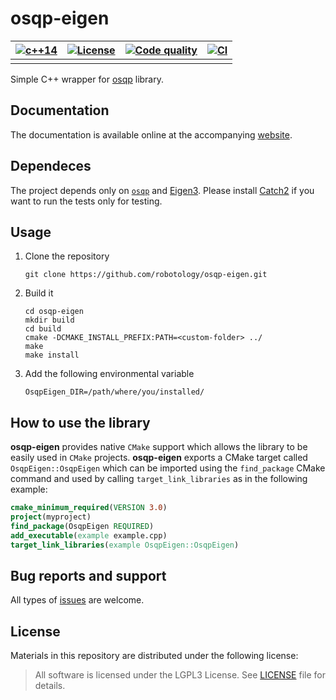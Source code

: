 # osqp-eigen

| [![c++14](https://img.shields.io/badge/standard-C++14-blue.svg?style=flat&logo=c%2B%2B)](https://isocpp.org) | [![License](https://img.shields.io/badge/license-LGPL-19c2d8.svg)](https://github.com/robotology/osqp-eigen/blob/master/LICENSE) | [![Code quality](https://api.codacy.com/project/badge/Grade/a73c260e38d949eabeecc424410d859c)](https://www.codacy.com/manual/GiulioRomualdi/osqp-eigen?utm_source=github.com&amp;utm_medium=referral&amp;utm_content=robotology/osqp-eigen&amp;utm_campaign=Badge_Grade) | [![CI](https://github.com/robotology/osqp-eigen/workflows/C++%20CI%20Workflow/badge.svg)](https://github.com/robotology/osqp-eigen/workflows/C++%20CI%20Workflow/badge.svg) |
| :----------------------------------------------------------: | :----------------------------------------------------------: | :----------------------------------------------------------: | :----------------------------------------------------------: |
| | | | |

Simple C++ wrapper for [osqp](http://osqp.readthedocs.io/en/latest/index.html) library.

## Documentation
The documentation is available online at the accompanying [website](https://robotology.github.io/osqp-eigen).


## Dependeces
The project depends only on [`osqp`](http://osqp.readthedocs.io/en/latest/index.html) and [Eigen3](http://eigen.tuxfamily.org/index.php?title=Main_Page). Please install [Catch2](https://github.com/catchorg/Catch2)  if you want to run the tests only for testing.

## Usage
1. Clone the repository

   ```
   git clone https://github.com/robotology/osqp-eigen.git
   ```
2. Build it

   ```
   cd osqp-eigen
   mkdir build
   cd build
   cmake -DCMAKE_INSTALL_PREFIX:PATH=<custom-folder> ../
   make
   make install
   ```
3. Add the following environmental variable
   ```
   OsqpEigen_DIR=/path/where/you/installed/
   ```

## How to use the library
**osqp-eigen** provides native `CMake` support which allows the library to be easily used in `CMake` projects.
**osqp-eigen** exports a CMake target called `OsqpEigen::OsqpEigen` which can be imported using the `find_package` CMake command and used by calling `target_link_libraries` as in the following example:
```cmake
cmake_minimum_required(VERSION 3.0)
project(myproject)
find_package(OsqpEigen REQUIRED)
add_executable(example example.cpp)
target_link_libraries(example OsqpEigen::OsqpEigen)
```

## Bug reports and support
All types of [issues](https://github.com/robotology/osqp-eigen/issues/new) are welcome.

## License
Materials in this repository are distributed under the following license:

> All software is licensed under the LGPL3 License. See [LICENSE](https://github.com/robotology/osqp-eigen/blob/master/LICENSE) file for details.

